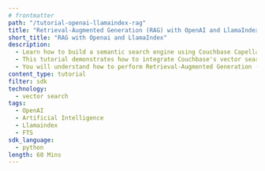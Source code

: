 ```yaml
---
# frontmatter
path: "/tutorial-openai-llamaindex-rag"
title: "Retrieval-Augmented Generation (RAG) with OpenAI and LlamaIndex"
short_title: "RAG with Openai and LlamaIndex"
description:
  - Learn how to build a semantic search engine using Couchbase Capella AI Services.
  - This tutorial demonstrates how to integrate Couchbase's vector search capabilities with the embeddings provided by Capella AI Services.
  - You will understand how to perform Retrieval-Augmented Generation (RAG) using Llamaindex and Capella AI services.
content_type: tutorial
filter: sdk
technology:
  - vector search
tags:
  - OpenAI
  - Artificial Intelligence
  - Llamaindex
  - FTS
sdk_language:
  - python
length: 60 Mins
---
```

